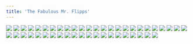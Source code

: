 ```yaml
---
title: 'The Fabulous Mr. Flipps'
---
```


![](images/great/part-13/great346.jpg)
![](images/great/part-13/great347.jpg)
![](images/great/part-13/great348.jpg)
![](images/great/part-13/great349.jpg)
![](images/great/part-13/great350.jpg)
![](images/great/part-13/great351.jpg)
![](images/great/part-13/great352.jpg)
![](images/great/part-13/great353.jpg)
![](images/great/part-13/great354.jpg)
![](images/great/part-13/great355.jpg)
![](images/great/part-13/great356.jpg)
![](images/great/part-13/great357.jpg)
![](images/great/part-13/great358.jpg)
![](images/great/part-13/great359.jpg)
![](images/great/part-13/great360.jpg)
![](images/great/part-13/great361.jpg)
![](images/great/part-13/great362.jpg)
![](images/great/part-13/great363.jpg)
![](images/great/part-13/great364.jpg)
![](images/great/part-13/great365.jpg)
![](images/great/part-13/great366.jpg)
![](images/great/part-13/great367.jpg)
![](images/great/part-13/great368.jpg)
![](images/great/part-13/great369.jpg)
![](images/great/part-13/great370.jpg)
![](images/great/part-13/great371.jpg)
![](images/great/part-13/great372.jpg)
![](images/great/part-13/great373.jpg)
![](images/great/part-13/great374.jpg)
![](images/great/part-13/great375.jpg)
![](images/great/part-13/great376.jpg)
![](images/great/part-13/great377.jpg)
![](images/great/part-13/great378.jpg)
![](images/great/part-13/great379.jpg)
![](images/great/part-13/great380.jpg)
![](images/great/part-13/great381.jpg)
![](images/great/part-13/great382.jpg)
![](images/great/part-13/great383.jpg)
![](images/great/part-13/great384.jpg)
![](images/great/part-13/great385.jpg)
![](images/great/part-13/great386.jpg)
![](images/great/part-13/great387.jpg)
![](images/great/part-13/great388.jpg)
![](images/great/part-13/great389.jpg)
![](images/great/part-13/great390.jpg)
![](images/great/part-13/great391.jpg)